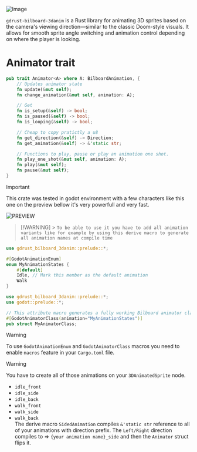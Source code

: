 ![Image](https://github.com/user-attachments/assets/9a0f8d6e-c7b0-4fda-9b00-d52502d2be8a)

`gdrust-bilboard-3danim` is a Rust library for animating 3D sprites based on the camera's viewing direction—similar to the classic Doom-style visuals. It allows for smooth sprite angle switching and animation control depending on where the player is looking.

# Animator trait

```rs
pub trait Animator<A> where A: BilboardAnimation, {
    // Updates animator state
    fn update(&mut self);
    fn change_animation(&mut self, animation: A);

    // Get
    fn is_setup(&self) -> bool;
    fn is_paused(&self) -> bool;
    fn is_looping(&self) -> bool;

    // Cheap to copy pratictly a u8
    fn get_direction(&self) -> Direction;
    fn get_animation(&self) -> &'static str;

    // Functions to play, pause or play an animation one shot.
    fn play_one_shot(&mut self, animation: A);
    fn play(&mut self);
    fn pause(&mut self);
}

```

> [!IMPORTANT]
> This crate was tested in godot environment with a few characters like this one on the preview bellow it's very powerfull and very fast.

![PREVIEW](https://github.com/Just-a-Jason/gdrust-sprite3d-angle-animator/blob/main/preview.gif)

> [!WARNING] > `To be able to use it you have to add all animation variants like for example by using this derive macro to generate all animation names at compile time`

```rs
use gdrust_bilboard_3danim::prelude::*;

#[GodotAnimationEnum]
enum MyAnimationStates {
    #[default]
    Idle, // Mark this member as the default animation
    Walk
}
```

```rs
use gdrust_bilboard_3danim::prelude::*;
use godot::prelude::*;

// This attribute macro generates a fully working Bilboard animator class for you.
#[GodotAnimatorClass(animation="MyAnimationStates")]
pub struct MyAnimatorClass;
```

> [!WARNING]
> To use `GodotAnimationEnum` and `GodotAnimatorClass` macros you need to enable `macros` feature in your `Cargo.toml` file.

> [!WARNING]
> You have to create all of those animations on your `3DAnimatedSprite` node.
>
> - `idle_front`
> - `idle_side`
> - `idle_back`
> - `walk_front`
> - `walk_side`
> - `walk_back` \
>   The derive macro `SidedAnimation` compiles `&'static str` reference to all of your animations with direction prefix.
>   The `Left/Right` direction compiles to => `{your animation name}_side` and then the `Animator` struct flips it.

